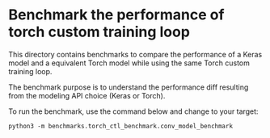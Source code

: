 # Benchmark the performance of torch custom training loop

This directory contains benchmarks to compare the performance of a Keras model
and a equivalent Torch model while using the same Torch custom training loop.

The benchmark purpose is to understand the performance diff resulting from the
modeling API choice (Keras or Torch).

To run the benchmark, use the command below and change to your target:

```shell
python3 -m benchmarks.torch_ctl_benchmark.conv_model_benchmark
```